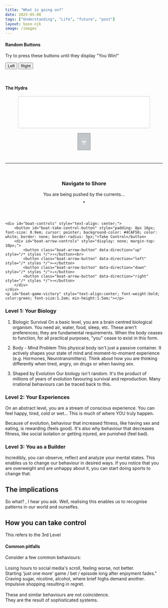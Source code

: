 ```yaml
---
title: "What is going on?"
date: 2025-05-08
tags: ["Understanding", "Life", "future", "post"]
layout: base.njk
image: /images
---
```



#### Random Buttons
<div class="interactive-game-two">
<p class="game-instruction">Try to press these buttons until they display "You Win!"</p>
  <div class="game-buttons-container">
    <button id="left-button">Left</button> 
    <button id="right-button">Right</button>
  </div>
  <p id="hint-message" aria-live="polite" style="min-height: 1.2em;"></p> 
  <p id="victory-message" aria-live="polite"></p> 
</div>
<script src="/js/buttons.js" defer></script>

#### The Hydra

<div class="interactive-skull-game">
  <div id="problem-box-container" style="display: flex; flex-wrap: wrap; justify-content: center; align-items: center; min-height: 80px; padding: 10px; border: 1px solid #ccc; margin: 10px auto; width: 90%; max-width: 400px; background-color: #ffffff;">
  </div>
  <div style="text-align: center; margin-top: 15px;">
    <button id="skull-button" style="font-size: 2.5em; padding: 5px 10px; background-color: #6c757d; color: white; border: 2px solid #343a40; cursor: not-allowed; opacity: 0.4;" >💀</button>
  </div>
  <p id="skull-game-message" aria-live="polite" style="text-align: center; min-height: 1.2em; font-weight: bold; margin-top: 10px;"></p>
</div>
<hr>
<script src="/js/hydra.js" defer></script>


<br>


<!-- Game HTML Starts Here -->
<div class="game-wrapper-boat-game"> <!-- More specific class name -->
    <h3 style="text-align: center;">Navigate to Shore</h3>
    <p id="boat-game-status" style="text-align: center;">You are being pushed by the currents...</p>
    <div id="boat-game-container" style="display: flex; flex-direction: column; align-items: center; margin-bottom: 20px;">
        <div id="boat-grid-container" style="display: grid; /* Columns/rows set by JS */ border: 2px solid #333; /* Width/height set by JS */ position: relative; background-color: #add8e6;">
            <!-- Grid will be generated by JS -->
        </div>
        <div id="boat-game-message-container" style="height: 30px; /* width set by JS */ text-align: center; margin-top: 10px;">
            <p id="boat-game-message" style="color: red; font-weight: bold; font-size: 1em; min-height: 1.2em;"> </p>
        </div>
    </div>

    <div id="boat-controls" style="text-align: center;">
        <button id="boat-take-control-button" style="padding: 8px 16px; font-size: 0.9em; cursor: pointer; background-color: #4CAF50; color: white; border: none; border-radius: 5px;">Take Control</button>
        <div id="boat-arrow-controls" style="display: none; margin-top: 10px;">
            <button class="boat-arrow-button" data-direction="up" style="/* styles */">↑</button><br>
            <button class="boat-arrow-button" data-direction="left" style="/* styles */">←</button>
            <button class="boat-arrow-button" data-direction="down" style="/* styles */">↓</button>
            <button class="boat-arrow-button" data-direction="right" style="/* styles */">→</button>
        </div>
    </div>
    <p id="boat-game-victory" style="text-align:center; font-weight:bold; color:green; font-size:1.2em; min-height:1.5em;"></p>
</div>
<script src="/js/boat.js" defer></script>


### Level 1: Your Biology

1. Biologic Survival
On a basic level, you are a brain centred biological organism.
You need air, water, food, sleep, etc. These aren't preferences; they are fundamental requirements. 
When the body ceases to function, for all practical purposes, "you" cease to exist in this form.

2. Body - Mind Problem
This physical body isn't just a passive container. 
It actively shapes your state of mind and moment-to-moment experience (e.g. Hormones, Neurotransmitters).
Think about how you are thinking differently when tired, angry, on drugs or when having sex.

3. Shaped by Evolution
Our biology isn't random.
It's the product of millions of years of evolution favouring survival and reproduction.
Many irrational behaviours can be traced back to this.


### Level 2: Your Experiences
On an abstract level, you are a stream of conscious experience. You can feel happy, tired, cold or wet...
This is much of where YOU truly happen. 

Because of evolution, behaviour that increased fitness, like having sex and eating, is rewarding (feels good). 
It's also why behaviour that decreases fitness, like social isolation or getting injured, are punished (feel bad).

### Level 3: You as a Builder
Incredibly, you can observe, reflect and analyze your mental states. 
This enables us to change our behaviour in desired ways. 
If you notice that you are overweight and are unhappy about it, you can start doing sports to change that.



## The implications

So what? , I hear you ask.
Well, realising this enables us to recognise patterns in our world and ourselfes.


## How you can take control

This refers to the 3rd Level


#### Common pitfalls <br>
Consider a few common behaviours: <br><br>
  Losing hours to social media's scroll, feeling worse, not better. <br>
  Starting 'just one more' game / bet / episode long after enjoyment fades." <br>
  Craving sugar, nicotine, alcohol, where brief highs demand another. <br>
  Impulsive shopping resulting in regret. <br><br>
These and similar behaviours are not coincidence. <br>
They are the result of sophisticated systems. <br>